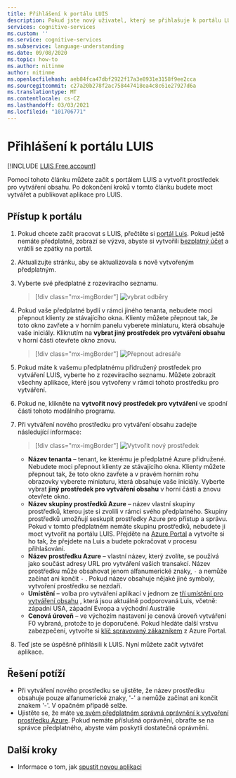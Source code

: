 ```yaml
---
title: Přihlášení k portálu LUIS
description: Pokud jste nový uživatel, který se přihlašuje k portálu LUIS, prostředí přihlašování se mírně liší v závislosti na vašem aktuálním uživatelském účtu.
services: cognitive-services
ms.custom: ''
ms.service: cognitive-services
ms.subservice: language-understanding
ms.date: 09/08/2020
ms.topic: how-to
ms.author: nitinme
author: nitinme
ms.openlocfilehash: aeb84fca47dbf2922f17a3e8931e3158f9ee2cca
ms.sourcegitcommit: c27a20b278f2ac758447418ea4c8c61e27927d6a
ms.translationtype: MT
ms.contentlocale: cs-CZ
ms.lasthandoff: 03/03/2021
ms.locfileid: "101706771"
---
```

# <a name="sign-in-to-luis-portal"></a>Přihlášení k portálu LUIS

[!INCLUDE [LUIS Free account](includes/luis-portal-note.md)]

Pomocí tohoto článku můžete začít s portálem LUIS a vytvořit prostředek pro vytváření obsahu. Po dokončení kroků v tomto článku budete moct vytvářet a publikovat aplikace pro LUIS.

## <a name="access-the-portal"></a>Přístup k portálu


1. Pokud chcete začít pracovat s LUIS, přečtěte si [portál Luis](https://www.luis.ai). Pokud ještě nemáte předplatné, zobrazí se výzva, abyste si vytvořili [bezplatný účet](https://azure.microsoft.com//free/cognitive-services/) a vrátili se zpátky na portál.
2. Aktualizujte stránku, aby se aktualizovala s nově vytvořeným předplatným.
3. Vyberte své předplatné z rozevíracího seznamu.

    > [!div class="mx-imgBorder"]
    > ![vybrat odběry](./media/migrate-authoring-key/select-subscription-sign-in-2.png)

4. Pokud vaše předplatné bydlí v rámci jiného tenanta, nebudete moci přepnout klienty ze stávajícího okna. Klienty můžete přepnout tak, že toto okno zavřete a v horním panelu vyberete miniaturu, která obsahuje vaše iniciály. Kliknutím na **vybrat jiný prostředek pro vytváření obsahu** v horní části otevřete okno znovu.

    > [!div class="mx-imgBorder"]
    > ![Přepnout adresáře](./media/migrate-authoring-key/switch-directories.png)

5. Pokud máte k vašemu předplatnému přidružený prostředek pro vytváření LUIS, vyberte ho z rozevíracího seznamu. Můžete zobrazit všechny aplikace, které jsou vytvořeny v rámci tohoto prostředku pro vytváření.
6. Pokud ne, klikněte na **vytvořit nový prostředek pro vytváření** ve spodní části tohoto modálního programu.
7.  Při vytváření nového prostředku pro vytváření obsahu zadejte následující informace:

    > [!div class="mx-imgBorder"]
    > ![Vytvořit nový prostředek](./media/migrate-authoring-key/create-new-authoring-resource-2.png)

    * **Název tenanta** – tenant, ke kterému je předplatné Azure přidružené. Nebudete moci přepnout klienty ze stávajícího okna. Klienty můžete přepnout tak, že toto okno zavřete a v pravém horním rohu obrazovky vyberete miniaturu, která obsahuje vaše iniciály. Vyberte vybrat **jiný prostředek pro vytváření obsahu** v horní části a znovu otevřete okno.
    * **Název skupiny prostředků Azure** – název vlastní skupiny prostředků, kterou jste si zvolili v rámci svého předplatného. Skupiny prostředků umožňují seskupit prostředky Azure pro přístup a správu. Pokud v tomto předplatném nemáte skupinu prostředků, nebudete ji moct vytvořit na portálu LUIS. Přejděte na [Azure Portal](https://ms.portal.azure.com/#create/Microsoft.ResourceGroup) a vytvořte si ho tak, že přejdete na Luis a budete pokračovat v procesu přihlašování.
    * **Název prostředku Azure** – vlastní název, který zvolíte, se používá jako součást adresy URL pro vytváření vašich transakcí. Název prostředku může obsahovat jenom alfanumerické znaky, `-` a nemůže začínat ani končit `-` . Pokud název obsahuje nějaké jiné symboly, vytvoření prostředku se nezdaří.
    * **Umístění** – volba pro vytváření aplikací v jednom ze [tří umístění pro vytváření obsahu](./luis-reference-regions.md) , která jsou aktuálně podporovaná Luis, včetně: západní USA, západní Evropa a východní Austrálie
    * **Cenová úroveň** – ve výchozím nastavení je cenová úroveň vytváření F0 vybraná, protože to je doporučené. Pokud hledáte další vrstvu zabezpečení, vytvořte si [klíč spravovaný zákazníkem](./encrypt-data-at-rest.md#customer-managed-keys-for-language-understanding) z Azure Portal.
8. Teď jste se úspěšně přihlásili k LUIS. Nyní můžete začít vytvářet aplikace.

## <a name="troubleshooting"></a>Řešení potíží

* Při vytváření nového prostředku se ujistěte, že název prostředku obsahuje pouze alfanumerické znaky, '-' a nemůže začínat ani končit znakem '-'. V opačném případě selže.
* Ujistěte se, že máte [ve svém předplatném správná oprávnění k vytvoření prostředku Azure](../../role-based-access-control/rbac-and-directory-admin-roles.md#azure-roles). Pokud nemáte příslušná oprávnění, obraťte se na správce předplatného, abyste vám poskytli dostatečná oprávnění.

## <a name="next-steps"></a>Další kroky

* Informace o tom, jak [spustit novou aplikaci](luis-how-to-start-new-app.md)